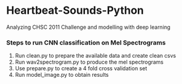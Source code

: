 # Heartbeat-Sounds-Python
Analyzing CHSC 2011 Challenge and modelling with deep learning


### Steps to run CNN classification on Mel Spectrograms

1. Run clean.py to prepare the available data and create clean csvs
2. Run wav2spectrogram.py to produce the mel spectrograms
3. Use prepare.py to create a 4 fold cross validation set
4. Run model_image.py to obtain results

